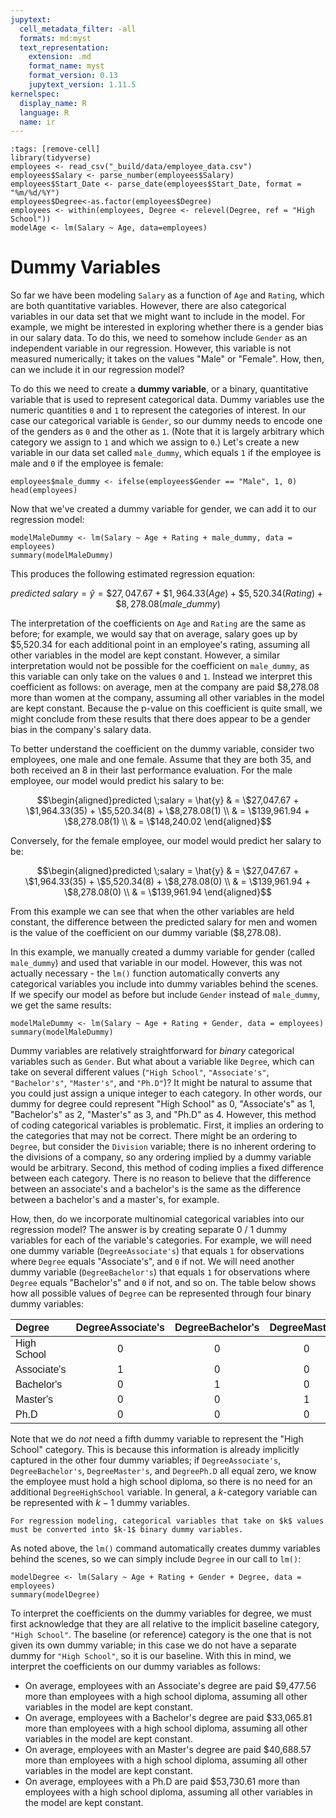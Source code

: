 ```yaml
---
jupytext:
  cell_metadata_filter: -all
  formats: md:myst
  text_representation:
    extension: .md
    format_name: myst
    format_version: 0.13
    jupytext_version: 1.11.5
kernelspec:
  display_name: R
  language: R
  name: ir
---
```


```{code-cell}
:tags: [remove-cell]
library(tidyverse)
employees <- read_csv("_build/data/employee_data.csv")
employees$Salary <- parse_number(employees$Salary)
employees$Start_Date <- parse_date(employees$Start_Date, format = "%m/%d/%Y")
employees$Degree<-as.factor(employees$Degree)
employees <- within(employees, Degree <- relevel(Degree, ref = "High School"))
modelAge <- lm(Salary ~ Age, data=employees)
```

# Dummy Variables

So far we have been modeling `Salary` as a function of `Age` and `Rating`, which are both quantitative variables. However, there are also categorical variables in our data set that we might want to include in the model. For example, we might be interested in exploring whether there is a gender bias in our salary data. To do this, we need to somehow include `Gender` as an independent variable in our regression. However, this variable is not measured numerically; it takes on the values "Male" or "Female". How, then, can we include it in our regression model?

To do this we need to create a **dummy variable**, or a binary, quantitative variable that is used to represent categorical data. Dummy variables use the numeric quantities `0` and `1` to represent the categories of interest. In our case our categorical variable is `Gender`, so our dummy needs to encode one of the genders as `0` and the other as `1`. (Note that it is largely arbitrary which category we assign to `1` and which we assign to `0`.) Let's create a new variable in our data set called `male_dummy`, which equals `1` if the employee is male and `0` if the employee is female:

```{code-cell}
employees$male_dummy <- ifelse(employees$Gender == "Male", 1, 0)
head(employees)
```

Now that we've created a dummy variable for gender, we can add it to our regression model:

```{code-cell}
modelMaleDummy <- lm(Salary ~ Age + Rating + male_dummy, data = employees)
summary(modelMaleDummy)
```

This produces the following estimated regression equation:

$$predicted \;salary = \hat{y} = \$27,047.67 + \$1,964.33(Age)  + \$5,520.34(Rating)   + \$8,278.08(male\_dummy)$$

The interpretation of the coefficients on `Age` and `Rating` are the same as before; for example, we would say that on average, salary goes up by \$5,520.34 for each additional point in an employee's rating, assuming all other variables in the model are kept constant. However, a similar interpretation would not be possible for the coefficient on `male_dummy`, as this variable can only take on the values `0` and `1`. Instead we interpret this coefficient as follows: on average, men at the company are paid \$8,278.08 more than women at the company, assuming all other variables in the model are kept constant. Because the p-value on this coefficient is quite small, we might conclude from these results that there does appear to be a gender bias in the company's salary data.

To better understand the coefficient on the dummy variable, consider two employees, one male and one female. Assume that they are both 35, and both received an 8 in their last performance evaluation. For the male employee, our model would predict his salary to be:

$$\begin{aligned}predicted \;salary = \hat{y} & =  \$27,047.67 + \$1,964.33(35)  + \$5,520.34(8)   + \$8,278.08(1) \\ & = \$139,961.94 + \$8,278.08(1)  \\ & = \$148,240.02 \end{aligned}$$

Conversely, for the female employee, our model would predict her salary to be:

$$\begin{aligned}predicted \;salary = \hat{y} & =  \$27,047.67 + \$1,964.33(35)  + \$5,520.34(8)   + \$8,278.08(0) \\ & = \$139,961.94 + \$8,278.08(0)  \\ & = \$139,961.94 \end{aligned}$$

From this example we can see that when the other variables are held constant, the difference between the predicted salary for men and women is the value of the coefficient on our dummy variable (\$8,278.08).

In this example, we manually created a dummy variable for gender (called `male_dummy`) and used that variable in our model. However, this was not actually necessary - the `lm()` function automatically converts any categorical variables you include into dummy variables behind the scenes. If we specify our model as before but include `Gender` instead of `male_dummy`, we get the same results:

```{code-cell}
modelMaleDummy <- lm(Salary ~ Age + Rating + Gender, data = employees)
summary(modelMaleDummy)
```

Dummy variables are relatively straightforward for *binary* categorical variables such as `Gender`. But what about a variable like `Degree`, which can take on several different values (`"High School"`, `"Associate's"`, `"Bachelor's"`, `"Master's"`, and `"Ph.D"`)? It might be natural to assume that you could just assign a unique integer to each category. In other words, our dummy for degree could represent "High School" as 0, "Associate's" as 1, "Bachelor's" as 2, "Master's" as 3, and "Ph.D" as 4. However, this method of coding categorical variables is problematic. First, it implies an ordering to the categories that may not be correct. There might be an ordering to `Degree`, but consider the `Division` variable; there is no inherent ordering to the divisions of a company, so any ordering implied by a dummy variable would be arbitrary. Second, this method of coding implies a fixed difference between each category. There is no reason to believe that the difference between an associate's and a bachelor's is the same as the difference between a bachelor's and a master's, for example. 

How, then, do we incorporate multinomial categorical variables into our regression model? The answer is by creating separate 0 / 1 dummy variables for each of the variable's categories. For example, we will need one dummy variable (`DegreeAssociate's`) that equals `1` for observations where `Degree` equals "Associate's", and `0` if not. We will need another dummy variable (`DegreeBachelor's`) that equals `1` for observations where `Degree` equals "Bachelor's" and `0` if not, and so on. The table below shows how all possible values of `Degree` can be represented through four binary dummy variables:

<table class=" lightable-classic-2" style='font-family: "Arial Narrow", "Source Sans Pro", sans-serif; width: auto !important; margin-left: auto; margin-right: auto;'>
 <thead>
  <tr>
   <th style="text-align:left;"> Degree </th>
   <th style="text-align:center;"> DegreeAssociate's </th>
   <th style="text-align:center;"> DegreeBachelor's </th>
   <th style="text-align:center;"> DegreeMaster's </th>
   <th style="text-align:center;"> DegreePh.D </th>
  </tr>
 </thead>
<tbody>
  <tr>
   <td style="text-align:left;"> High School </td>
   <td style="text-align:center;"> 0 </td>
   <td style="text-align:center;"> 0 </td>
   <td style="text-align:center;"> 0 </td>
   <td style="text-align:center;"> 0 </td>
  </tr>
  <tr>
   <td style="text-align:left;"> Associate's </td>
   <td style="text-align:center;"> 1 </td>
   <td style="text-align:center;"> 0 </td>
   <td style="text-align:center;"> 0 </td>
   <td style="text-align:center;"> 0 </td>
  </tr>
  <tr>
   <td style="text-align:left;"> Bachelor's </td>
   <td style="text-align:center;"> 0 </td>
   <td style="text-align:center;"> 1 </td>
   <td style="text-align:center;"> 0 </td>
   <td style="text-align:center;"> 0 </td>
  </tr>
  <tr>
   <td style="text-align:left;"> Master's </td>
   <td style="text-align:center;"> 0 </td>
   <td style="text-align:center;"> 0 </td>
   <td style="text-align:center;"> 1 </td>
   <td style="text-align:center;"> 0 </td>
  </tr>
  <tr>
   <td style="text-align:left;"> Ph.D </td>
   <td style="text-align:center;"> 0 </td>
   <td style="text-align:center;"> 0 </td>
   <td style="text-align:center;"> 0 </td>
   <td style="text-align:center;"> 1 </td>
  </tr>
</tbody>
</table>

Note that we do *not* need a fifth dummy variable to represent the "High School" category. This is because this information is already implicitly captured in the other four dummy variables; if `DegreeAssociate's`, `DegreeBachelor's`, `DegreeMaster's`, and `DegreePh.D` all equal zero, we know the employee must hold a high school diploma, so there is no need for an additional `DegreeHighSchool` variable. In general, a $k$-category variable can be represented with $k-1$ dummy variables. 

```{warning}
For regression modeling, categorical variables that take on $k$ values must be converted into $k-1$ binary dummy variables.
```

As noted above, the `lm()` command automatically creates dummy variables behind the scenes, so we can simply include `Degree` in our call to `lm()`:

```{code-cell}
modelDegree <- lm(Salary ~ Age + Rating + Gender + Degree, data = employees)
summary(modelDegree)
```

To interpret the coefficients on the dummy variables for degree, we must first acknowledge that they are all relative to the implicit baseline category, `"High School"`. The baseline (or reference) category is the one that is not given its own dummy variable; in this case we do not have a separate dummy for `"High School"`, so it is our baseline. With this in mind, we interpret the coefficients on our dummy variables as follows:

+ On average, employees with an Associate's degree are paid \$9,477.56 more than employees with a high school diploma, assuming all other variables in the model are kept constant.
+ On average, employees with a Bachelor's degree are paid \$33,065.81 more than employees with a high school diploma, assuming all other variables in the model are kept constant.
+ On average, employees with an Master's degree are paid \$40,688.57 more than employees with a high school diploma, assuming all other variables in the model are kept constant.
+ On average, employees with a Ph.D are paid \$53,730.61 more than employees with a high school diploma, assuming all other variables in the model are kept constant.
